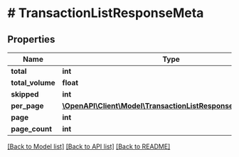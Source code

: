 # # TransactionListResponseMeta

## Properties

Name | Type | Description | Notes
------------ | ------------- | ------------- | -------------
**total** | **int** |  |
**total_volume** | **float** |  |
**skipped** | **int** |  |
**per_page** | [**\OpenAPI\Client\Model\TransactionListResponseMetaPerPage**](TransactionListResponseMetaPerPage.md) |  |
**page** | **int** |  |
**page_count** | **int** |  |

[[Back to Model list]](../../README.md#models) [[Back to API list]](../../README.md#endpoints) [[Back to README]](../../README.md)

